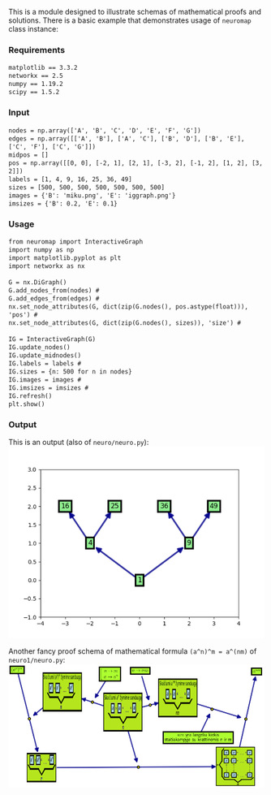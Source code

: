 This is a module designed to illustrate schemas of mathematical proofs and solutions.
There is a basic example that demonstrates usage of `neuromap` class instance: 

### Requirements

    matplotlib == 3.3.2
    networkx == 2.5
    numpy == 1.19.2
    scipy == 1.5.2

### Input

    nodes = np.array(['A', 'B', 'C', 'D', 'E', 'F', 'G'])
    edges = np.array([['A', 'B'], ['A', 'C'], ['B', 'D'], ['B', 'E'], ['C', 'F'], ['C', 'G']])
    midpos = []
    pos = np.array([[0, 0], [-2, 1], [2, 1], [-3, 2], [-1, 2], [1, 2], [3, 2]])
    labels = [1, 4, 9, 16, 25, 36, 49]
    sizes = [500, 500, 500, 500, 500, 500, 500]
    images = {'B': 'miku.png', 'E': 'iggraph.png'}
    imsizes = {'B': 0.2, 'E': 0.1}
    
### Usage
    from neuromap import InteractiveGraph
    import numpy as np
    import matplotlib.pyplot as plt
    import networkx as nx
    
    G = nx.DiGraph()
    G.add_nodes_from(nodes) #
    G.add_edges_from(edges) #
    nx.set_node_attributes(G, dict(zip(G.nodes(), pos.astype(float))), 'pos') #
    nx.set_node_attributes(G, dict(zip(G.nodes(), sizes)), 'size') #
    
    IG = InteractiveGraph(G)
    IG.update_nodes()
    IG.update_midnodes()
    IG.labels = labels #
    IG.sizes = {n: 500 for n in nodes}
    IG.images = images #
    IG.imsizes = imsizes #
    IG.refresh()
    plt.show()
    
### Output
This is an output (also of `neuro/neuro.py`):
![](neuro\neuro_output.png)

Another fancy proof schema of mathematical formula `(a^n)^m = a^(nm)` of `neuro1/neuro.py`:
![](neuro1\neuro_output.png)



   